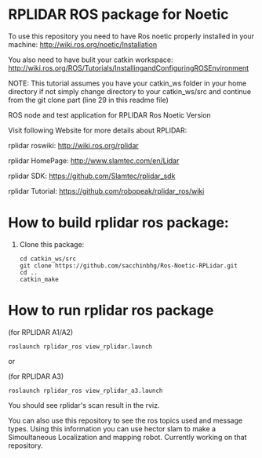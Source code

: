 RPLIDAR ROS package for Noetic
=====================================================================

To use this repository you need to have Ros noetic properly installed in your machine: http://wiki.ros.org/noetic/Installation

You also need to have bulit your catkin workspace: http://wiki.ros.org/ROS/Tutorials/InstallingandConfiguringROSEnvironment

NOTE: This tutorial assumes you have your catkin_ws folder in your home directory if not simply change directory to your catkin_ws/src and continue from the git clone part (line 29 in this readme file)

ROS node and test application for RPLIDAR Ros Noetic Version

Visit following Website for more details about RPLIDAR:

rplidar roswiki: http://wiki.ros.org/rplidar

rplidar HomePage:   http://www.slamtec.com/en/Lidar

rplidar SDK: https://github.com/Slamtec/rplidar_sdk

rplidar Tutorial:  https://github.com/robopeak/rplidar_ros/wiki

How to build rplidar ros package:
=====================================================================

1) Clone this package:

    ```
    cd catkin_ws/src
    git clone https://github.com/sacchinbhg/Ros-Noetic-RPLidar.git
    cd ..
    catkin_make
    ```

How to run rplidar ros package
=====================================================================

(for RPLIDAR A1/A2)

```roslaunch rplidar_ros view_rplidar.launch``` 


or


(for RPLIDAR A3)

```roslaunch rplidar_ros view_rplidar_a3.launch```

You should see rplidar's scan result in the rviz.

You can also use this repository to see the ros topics used and message types. Using this information you can use hector slam to make a Simoultaneous Localization and mapping robot. Currently working on that repository.
